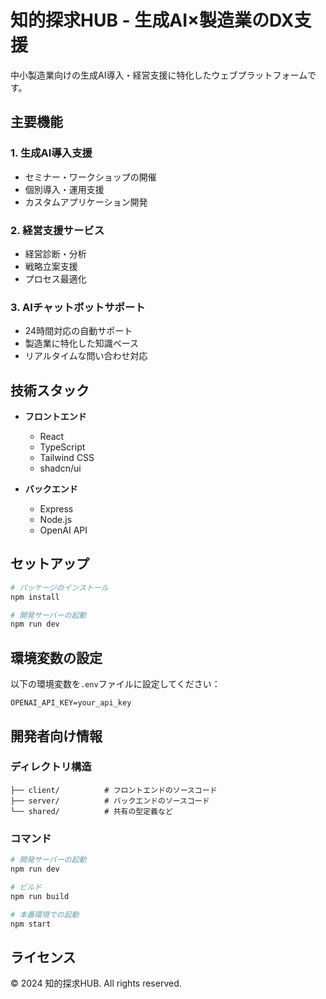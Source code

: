 # 知的探求HUB - 生成AI×製造業のDX支援

中小製造業向けの生成AI導入・経営支援に特化したウェブプラットフォームです。

## 主要機能

### 1. 生成AI導入支援
- セミナー・ワークショップの開催
- 個別導入・運用支援
- カスタムアプリケーション開発

### 2. 経営支援サービス
- 経営診断・分析
- 戦略立案支援
- プロセス最適化

### 3. AIチャットボットサポート
- 24時間対応の自動サポート
- 製造業に特化した知識ベース
- リアルタイムな問い合わせ対応

## 技術スタック

- **フロントエンド**
  - React
  - TypeScript
  - Tailwind CSS
  - shadcn/ui

- **バックエンド**
  - Express
  - Node.js
  - OpenAI API

## セットアップ

```bash
# パッケージのインストール
npm install

# 開発サーバーの起動
npm run dev
```

## 環境変数の設定

以下の環境変数を`.env`ファイルに設定してください：

```
OPENAI_API_KEY=your_api_key
```

## 開発者向け情報

### ディレクトリ構造

```
├── client/          # フロントエンドのソースコード
├── server/          # バックエンドのソースコード
└── shared/          # 共有の型定義など
```

### コマンド

```bash
# 開発サーバーの起動
npm run dev

# ビルド
npm run build

# 本番環境での起動
npm start
```

## ライセンス

© 2024 知的探求HUB. All rights reserved.

